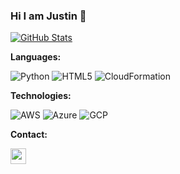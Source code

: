 ### Hi I am Justin 👋
[![GitHub Stats](https://github-readme-stats.vercel.app/api?username=JustinDPerkins&count_private=true&show_icons=true&theme=merko)](https://github.com/JustinDPerkins/JustinDPerkins)

**Languages:**

![Python](https://img.shields.io/badge/-Python-000000?style=flat&logo=python)
![HTML5](https://img.shields.io/badge/-HTML5-000000?style=flat&logo=HTML5)
![CloudFormation](https://img.shields.io/badge/-CloudFormation-000000?style=flat&logo=amazon-aws)

**Technologies:**

![AWS](https://img.shields.io/badge/-Amazon%20AWS-000000?style=flat&logo=amazon-aws)
![Azure](https://img.shields.io/badge/-Microsoft%20Azure-000000?style=flat&logo=microsoft-azure)
![GCP](https://img.shields.io/badge/-Google%20Cloud%20Platform-000000?style=flat&logo=google)

**Contact:**

<p>
<a href="https://www.linkedin.com/in/justin-perkins-247305187/"><img src="https://img.shields.io/badge/linkedin-%231DA1F2.svg?&style=for-the-badge&logo=linkedin&logoColor=white" height=25></a> 
</p>
<!--
**JustinDPerkins/JustinDPerkins** is a ✨ _special_ ✨ repository because its `README.md` (this file) appears on your GitHub profile.

Here are some ideas to get you started:

- 🔭 I’m currently working on ...
- 🌱 I’m currently learning ...
- 👯 I’m looking to collaborate on ...
- 🤔 I’m looking for help with ...
- 💬 Ask me about ...
- 📫 How to reach me: ...
- 😄 Pronouns: ...
- ⚡ Fun fact: ...
-->
